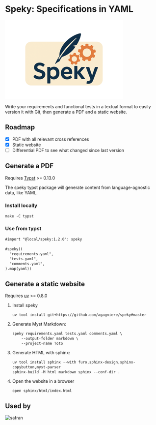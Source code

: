 # Speky: Specifications in YAML

![logo](sphinx/assets/Speky-256.png)

Write your requirements and functional tests in a textual format to easily version it with Git,
then generate a PDF and a static website.

## Roadmap
- [x] PDF with all relevant cross references
- [x] Static website
- [ ] Differential PDF to see what changed since last version

## Generate a PDF

Requires [Typst](https://github.com/typst/typst) >= 0.13.0

The speky typst package will generate content from language-agnostic data, like YAML.

### Install locally

```shell
make -C typst
```

### Use from typst

```typst
#import "@local/speky:1.2.0": speky

#speky((
  "requirements.yaml",
  "tests.yaml",
  "comments.yaml",
).map(yaml))
```

## Generate a static website

Requires [uv](https://github.com/astral-sh/uv) >= 0.8.0

1. Install speky
   ```shell
   uv tool install git+https://github.com/agagniere/speky#master
   ```
1. Generate Myst Markdown:
   ```shell
   speky requirements.yaml tests.yaml comments.yaml \
	   --output-folder markdown \
	   --project-name Toto
   ```
1. Generate HTML with sphinx:
   ```shell
   uv tool install sphinx --with furo,sphinx-design,sphinx-copybutton,myst-parser
   sphinx-build -M html markdown sphinx --conf-dir .
   ```
1. Open the website in a browser
   ```shell
   open sphinx/html/index.html
   ```

## Used by

![safran](https://upload.wikimedia.org/wikipedia/fr/thumb/5/5f/Safran_-_logo_2016.png/330px-Safran_-_logo_2016.png)
